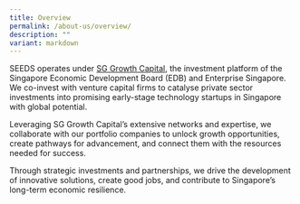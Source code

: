 ```yaml
---
title: Overview
permalink: /about-us/overview/
description: ""
variant: markdown
---
```

SEEDS operates under [SG Growth Capital](http://sggc.sg), the investment platform of the Singapore Economic Development Board (EDB) and Enterprise Singapore. We co-invest with venture capital firms to catalyse private sector investments into promising early-stage technology startups in Singapore with global potential.

Leveraging SG Growth Capital’s extensive networks and expertise, we collaborate with our portfolio companies to unlock growth opportunities, create pathways for advancement, and connect them with the resources needed for success.

Through strategic investments and partnerships, we drive the development of innovative solutions, create good jobs, and contribute to Singapore’s long-term economic resilience.